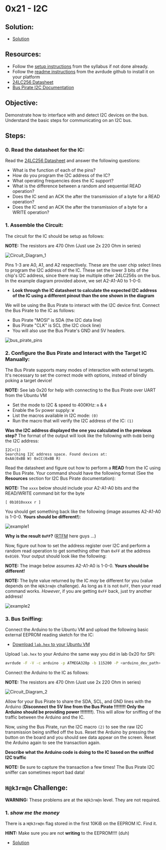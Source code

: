 # 0x21 - I2C

## Solution:

- [Solution](solution/solution.md)

## Resources:

- Follow the [setup instructions](../../syllabus.md#setup) from the syllabus if not done already.
- Follow the [readme instructions](https://github.com/avrdudes/avrdude/) from the avrdude github to install it on your platform
- [24LC256 Datasheet](resources/24LC256_datasheet.pdf)
- [Bus Pirate I2C Documentation](http://dangerousprototypes.com/docs/Bus_Pirate_I2C)

## Objective:

Demonstrate how to interface with and detect I2C devices on the bus. Understand the basic steps for communicating on an I2C bus.

## Steps:

### 0. Read the datasheet for the IC:

Read the [24LC256 Datasheet](resources/24LC256_datasheet.pdf) and answer the following questions:

- What is the function of each of the pins?
- How do you program the I2C address of the IC?
- What operating frequencies does the IC support?
- What is the difference between a random and sequential READ operation?
- Does the IC send an ACK the after the transmission of a byte for a READ operation?
- Does the IC send an ACK the after the transmission of a byte for a WRITE operation?

### 1. Assemble the Circuit:

The circuit for the IC should be setup as follows:

**NOTE:** The resistors are 470 Ohm (Just use 2x 220 Ohm in series)

![Circuit_Diagram_1](resources/Circuit_Diagram_1.png)

Pins 1-3 are A0, A1, and A2 respectively. These are the user chip select lines to program the I2C address of the IC. These set the lower 3 bits of the chip's I2C address, since there may be multiple other 24LC256s on the bus. In the example diagram provided above, we set A2-A1-A0 to 1-0-0.

- **Look through the IC datasheet to calculate the expected I2C address of the IC using a different pinout than the one shown in the diagram**

We will be using the Bus Pirate to interact with the I2C device first. Connect the Bus Pirate to the IC as follows:

- Bus Pirate "MOSI" is SDA (the I2C data line)
- Bus Pirate "CLK" is SCL (the I2C clock line)
- You will also use the Bus Pirate's GND and 5V headers.

![bus_pirate_pins](resources/bus_pirate_pins.png)

### 2. Configure the Bus Pirate and Interact with the Target IC Manually:

The Bus Pirate supports many modes of interaction with external targets. It's necessary to set the correct mode with options, instead of blindly poking a target device!

**NOTE:** See lab 0x20 for help with connecting to the Bus Pirate over UART from the Ubuntu VM

- Set the mode to I2C & speed to 400KHz: `m` & `4`
- Enable the 5v power supply: `W`
- List the macros available in I2C mode: `(0)`
- Run the macro that will verify the I2C address of the IC: `(1)`

**Was the I2C address displayed the one you calculated in the previous step?** The format of the output will look like the following with `0xBB` being the I2C address:

```
I2C>(1)
Searching I2C address space. Found devices at:
0xAA(0xBB W) 0xCC(0xBB R)
```

Read the datasheet and figure out how to perform a **READ** from the IC using the Bus Pirate. Your command should have the following format (See the **Resources** section for I2C Bus Pirate documentation):

**NOTE:** The `xxxx` below should include your A2-A1-A0 bits and the READ/WRITE command bit for the byte

```
[ 0b1010xxxx r ]
```

You should get something back like the following (image assumes A2-A1-A0 is 1-0-0. **Yours should be different!**):

![example1](resources/example1.png)

**Why is the result `0xFF`?** ([RTFM](https://en.wikipedia.org/wiki/RTFM) here guys ...)

Now, figure out how to set the address register over I2C and perform a random read operation to get something other than `0xFF` at the address `0x0169`. Your output should look like the following:

**NOTE:** The image below assumes A2-A1-A0 is 1-0-0. **Yours should be different!**

**NOTE:** The byte value returned by the IC _may_ be different for you (value depends on the `H@k3rm@n` challenge). As long as it is not `0xFF`, then your read command works. _However_, if you are getting `0xFF` back, just try another address!

![example2](resources/example2.png)

### 3. Bus Sniffing:

Connect the Arduino to the Ubuntu VM and upload the following basic external EEPROM reading sketch for the IC:

- [Download `lab.hex` to your Ubuntu VM](resources/lab.hex)

Upload `lab.hex` to your Arduino the same way you did in lab 0x20 for SPI:

```bash
avrdude -F -V -c arduino -p ATMEGA328p -b 115200 -P <arduino_dev_path> -U flash:w:<path_to_lab.hex>
```

Connect the Arduino to the IC as follows:

**NOTE:** The resistors are 470 Ohm (Just use 2x 220 Ohm in series)

![Circuit_Diagram_2](resources/Circuit_Diagram_2.png)

Allow for your Bus Pirate to share the SDA, SCL, and GND lines with the Arduino (**Disconnect the 5V line from the Bus Pirate !!!!!!!! Only the Arduino should be providing power !!!!!!!!**). This will allow for sniffing of the traffic between the Arduino and the IC.

Now, using the Bus Pirate, run the I2C macro `(2)` to see the raw I2C transmission being sniffed off the bus. Reset the Arduino by pressing the button on the board and you should see data appear on the screen. Reset the Arduino again to see the transaction again.

**Describe what the Arduino code is doing to the IC based on the sniffed I2C traffic**

**NOTE:** Be sure to capture the transaction a few times! The Bus Pirate I2C sniffer can sometimes report bad data!

## `H@k3rm@n` Challenge:

**WARNING:** These problems are at the `H@k3rm@n` level. They are not required.

### 1. _show me the money_

There is a `H@k3rm@n` flag stored in the first 10KiB on the EEPROM IC. Find it.

**HINT:** Make sure you are not **writing** to the EEPROM!!!! (duh)

- [Solution](solution/hackerman.md)
